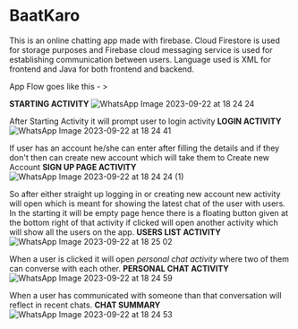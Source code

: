 # BaatKaro
This is an online chatting app made with firebase.
Cloud Firestore is used for storage purposes and Firebase cloud messaging service is used for establishing communication between users.
Language used is XML for frontend and Java for both frontend and backend.

App Flow goes like this - >

**STARTING ACTIVITY**
![WhatsApp Image 2023-09-22 at 18 24 24](https://github.com/NikilSharma1/BaatKaro/assets/91516900/0bc81c8e-ca0d-40d2-95a5-8228e506c0cc)

After Starting Activity it will prompt user to login activity
**LOGIN ACTIVITY**
![WhatsApp Image 2023-09-22 at 18 24 41](https://github.com/NikilSharma1/BaatKaro/assets/91516900/2e8fe72e-b3ef-418c-8525-aacc10debba0)

If user has an account he/she can enter after filling the details and if they don't then can create new account which will take them to Create new Account
**SIGN UP PAGE ACTIVITY**
![WhatsApp Image 2023-09-22 at 18 24 24 (1)](https://github.com/NikilSharma1/BaatKaro/assets/91516900/707f1b74-f3f6-44a1-86e4-4a40d9ca92f2)

So after either straight up logging in or creating new account new activity will open which is meant for showing the latest chat of the user with users.
In the starting it will be empty page hence there is a floating button given at the bottom right of that activity if clicked will open another activity which will 
show all the users on the app.
**USERS LIST ACTIVITY**
![WhatsApp Image 2023-09-22 at 18 25 02](https://github.com/NikilSharma1/BaatKaro/assets/91516900/9310287e-103f-4e77-b269-0ebe3dc14275)

When a user is clicked it will open *personal chat activity* where two of them can converse with each other.
**PERSONAL CHAT ACTIVITY**
![WhatsApp Image 2023-09-22 at 18 24 59](https://github.com/NikilSharma1/BaatKaro/assets/91516900/c4a583d3-2abb-45c1-86d5-a87c48052d01)

When a user has communicated with someone than that conversation will reflect in recent chats.
**CHAT SUMMARY**
![WhatsApp Image 2023-09-22 at 18 24 53](https://github.com/NikilSharma1/BaatKaro/assets/91516900/b5c2ad22-6441-40da-9150-351d8364f190)




